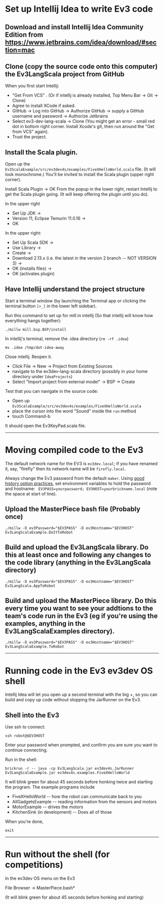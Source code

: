 # Set up Intellij Idea to write Ev3 code

## Download and install Intellij Idea Community Edition from https://www.jetbrains.com/idea/download/#section=mac

## Clone (copy the source code onto this computer) the Ev3LangScala project from GitHub

When you first start Intellij:

* "Get From VCS" . (Or if intellij is already installed, Top Menu Bar -> Git -> Clone)
* Agree to install XCode if asked.
* GitHub -> Log into GitHub -> Authorize GitHub -> supply a GitHub username and password -> Authorize Jetbrains
* Select ev3-dev-lang-scala -> Clone (You might get an error - small red dot in bottom right corner. Install Xcode's git, then run around the "Get from VCS" again).
* Trust the project.

## Install the Scala plugin.

Open up the `Ev3ScalaExample/src/ev3dev4s/examples/FiveXHelloWorld.scala` file. (It will look monochrome.) You'll be invited to install the Scala plugin (upper right corner).

Install Scala Plugin -> OK
From the popup in the lower right, restart Intellij to get the Scala plugin going. (It will keep offering the plugin until you do).

In the upper right

* Set Up JDK ->
* Version 11, Eclipse Temurin 11.0.16 ->
* OK

In the upper right:

* Set Up Scala SDK ->
* Use Library ->
* Create ->
* Download 2.13.x (i.e. the latest in the version 2 branch -- NOT VERSION 3) ->
* OK (installs files) ->
* OK (activates plugin)

## Have Intellij understand the project structure

Start a terminal window (by launching the Terminal app or clicking the terminal button `[>_]` in the lower left sidebar).

Run this command to set up for mill in intellij (So that intellij will know how everything hangs together):

``` ./millw mill.bsp.BSP/install ```

In intellij's terminal, remove the .idea directory (`rm -rf .idea`)

``` mv .idea /tmp/dot-idea-away ```

Close intellij. Reopen it.

* Click File -> New -> Project from Existing Sources
* navigate to the ev3dev-lang-scala directory (possibly in your home directory under `IdeaProjects`)
* Select "Import project from external model" -> BSP -> Create

Test that you can navigate in the source code:

* Open up `Ev3ScalaExample/src/ev3dev4s/examples/FiveXHelloWorld.scala`
* place the cursor into the word "Sound" inside the `run` method
* touch Command-b

It should open the Ev3KeyPad.scala file.

---

# Moving compiled code to the Ev3

The default network name for the EV3 is `ev3dev.local`; if you have renamed it, say, "firefly" then its network name will be `firefly.local`.

Always change the Ev3 password from the default `maker`. Using [good history option practices](https://tinyurl.com/histignorespace), set environment variables to hold the password and hostname: ` EV3PASS=yourpassword; EV3HOST=yourbrickname.local` (note the space at start of line).

## Upload the MasterPiece bash file (Probably once)

```./millw -D ev3Password="$EV3PASS" -D ev3Hostname="$EV3HOST" Ev3LangScalaExample.DoItToRobot```

## Build and upload the Ev3LangScala library. Do this at least once and following any changes to the code library (anything in the Ev3LangScala directory)

```./millw -D ev3Password="$EV3PASS" -D ev3Hostname="$EV3HOST" Ev3LangScala.AppToRobot```

## Build and upload the MasterPiece library. Do this every time you want to see your addtions to the team's code run in the Ev3 (eg if you're using the examples, anything in the Ev3LangScalaExamples directory).

```./millw -D ev3Password="$EV3PASS" -D ev3Hostname="$EV3HOST" Ev3LangScalaExample.ToRobot```

---

# Running code in the Ev3 ev3dev OS shell

Intellij Idea will let you open up a second terminal with the big +, so you can build and copy up code without stopping the JarRunner on the Ev3.

## Shell into the Ev3

Use ssh to connect:

```ssh robot@$EV3HOST```

Enter your password when prompted, and confirm you are sure you want to continue connecting.

Run in the shell:

```brickrun -r -- java -cp Ev3LangScala.jar ev3dev4s.JarRunner Ev3LangScalaExample.jar ev3dev4s.examples.FiveXHelloWorld```

It will blink green for about 45 seconds before honking twice and starting the program. The example programs include

* FiveXHelloWorld -- how the robot can communicate back to you
* AllGadgetsExample -- reading information from the sensors and motors
* MotorExample -- drives the motors
* KitchenSink (in development) -- Does all of those

When you're done,

```exit```

---

# Run without the shell (for competitions)

In the ev3dev OS menu on the Ev3

File Browser -> MasterPiece.bash*

(It will blink green for about 45 seconds before honking and starting)
